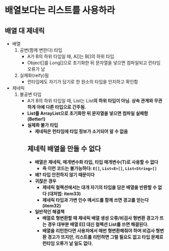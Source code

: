 # 배열보다는 리스트를 사용하라

## 배열 대 제네릭
- 배열
    1. 공변(함께 변한다) 타입
        * A가 B의 하위 타입일 때, A[]는 B[]의 하위 타입
        * Object[]를 Long[]으로 초기화한 뒤 문자열을 넣으면 컴파일되고 런타임 오류가 남
    2. 실체화(reify)됨
        * 런타임에도 자기가 담기로 한 원소의 타입을 인지하고 확인함
- 제네릭
    1. 불공변 타입
        * A가 B의 하위 타입일 때, List<A>는 List<B>의 하위 타입이 아님. 상속 관계와 무관하게 아예 다른 타입으로 간주됨.
        * List<Object>를 ArrayList<Long>으로 초기화한 뒤 문자열을 넣으면 컴파일 실패함 (Better!)
    2. 실체화 불가 타입
        * 제네릭은 런타임에 타입 정보가 소거되어 알 수 없음


## 제네릭 배열을 만들 수 없다
- 배열은 제네릭, 매개변수화 타입, 타입 매개변수(T)로 사용할 수 없다
    * 즉 이런 코드는 불가능하다: `E[]`, `List<E>[]`, `List<String>[]`
- 왜? 타입 안전하지 않기 때문이다
- 귀찮은 경우
    * 제네릭 컬렉션에서는 대개 자기의 타입을 담은 배열을 반환할 수 없다 (대처법: item33)
    * 제네릭 타입과 가변 인수 메서드를 함께 쓰면 경고를 얻는다 (item32)
- 일반적인 해결책
    * 배열로 형변환할 때 제네릭 배열 생성 오류/비검사 형변환 경고가 뜨는 경우 대부분 배열 E[] 대신 컬렉션 List<E>를 쓰면 해결된다.
    * 배열을 리턴한다면 사용처에서 매번 형변환해줘야 하며 비검사 형변환 경고가 뜨지만, 리스트를 리턴하면 그럴 필요도 없고 타입 문제로 런타임 오류가 날 일도 없다.